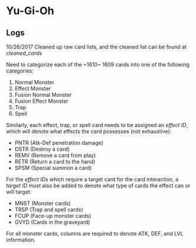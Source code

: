 # Yu-Gi-Oh

## Logs
10/26/2017
Cleaned up raw card lists, and the cleaned list can be found at *cleaned_cards*

Need to categorize each of the ~1610~ 1609 cards into one of the following categories:
1. Normal Monster
2. Effect Monster
3. Fusion Normal Monster
4. Fusion Effect Monster
5. Trap
6. Spell

Similarly, each effect, trap, or spell card needs to be assigned an *effect ID*, which will denote what effects the card possesses (not exhaustive):
- PNTR (Atk-Def penetration damage)
- DSTR (Destroy a card)
- REMV (Remove a card from play)
- RETR (Return a card to the hand)
- SPSM (Special summon a card)

For the *effect IDs* which require a target card for the card interaction, a *target ID* must also be added to denote what type of cards the effect can or will target:
- MNST (Monster cards)
- TRSP (Trap and spell cards)
- FCUP (Face-up monster cards)
- GVYD (Cards in the graveyard)

For all monster cards, columns are required to denote ATK, DEF, and LVL information.
